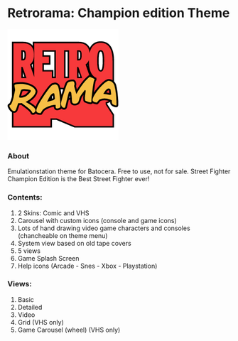 # Retrorama: Champion edition Theme

![image](https://github.com/lipebello/es-theme-retrorama-ce/blob/master/carousel/auto-allgames.png)

### About

Emulationstation theme for Batocera. Free to use, not for sale.
Street Fighter Champion Edition is the Best Street Fighter ever!

### Contents:

1. 2 Skins: Comic and VHS
2. Carousel with custom icons (console and game icons)
3. Lots of hand drawing video game characters and consoles (chancheable on theme menu)  
4. System view based on old tape covers  
5. 5 views  
6. Game Splash Screen  
7. Help icons (Arcade - Snes - Xbox - Playstation)  

### Views:

1. Basic  
2. Detailed  
3. Video  
4. Grid  (VHS only)
5. Game Carousel (wheel)  (VHS only)
